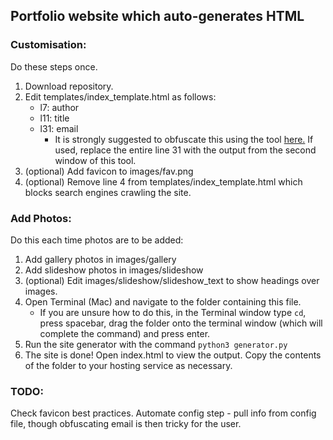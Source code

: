 ## Portfolio website which auto-generates HTML


### Customisation:

Do these steps once.

1. Download repository.
2. Edit templates/index_template.html as follows:
    - l7: author
    - l11: title
    - l31: email
      - It is strongly suggested to obfuscate this using the tool [here.](https://www.albionresearch.com/misc/obfuscator.php) If used, replace the entire line 31 with the output from the second window of this tool.
3. (optional) Add favicon to images/fav.png
4. (optional) Remove line 4 from templates/index_template.html which blocks search engines crawling the site.


### Add Photos:

Do this each time photos are to be added:

1. Add gallery photos in images/gallery
2. Add slideshow photos in images/slideshow
3. (optional) Edit images/slideshow/slideshow_text to show headings over images.
4. Open Terminal (Mac) and navigate to the folder containing this file.
    - If you are unsure how to do this, in the Terminal window type `cd`, press spacebar, drag the folder onto the terminal window (which will complete the command) and press enter.
5. Run the site generator with the command `python3 generator.py`
6. The site is done! Open index.html to view the output. Copy the contents of the folder to your hosting service as necessary.

### TODO:
Check favicon best practices.
Automate config step - pull info from config file, though obfuscating email is then tricky for the user.
